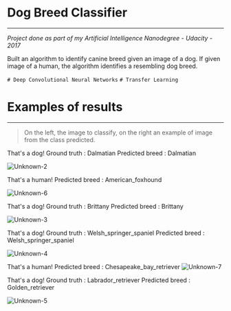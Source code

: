 
# Dog Breed Classifier
---
*Project done as part of my Artificial Intelligence Nanodegree - Udacity - 2017* 

Built an algorithm to identify canine breed given an image of a dog. If given image of a human, the algorithm identifies a resembling dog breed.

`# Deep Convolutional Neural Networks` `# Transfer Learning`

# Examples of results
---

> On the left, the image to classify, on the right an example of image from the class predicted. 

That's a dog!
Ground truth 	 	: Dalmatian
Predicted breed 	: Dalmatian

![Unknown-2](https://i.imgur.com/CwKldnw.png)

That's a human!
Predicted breed 	: American_foxhound

![Unknown-6](https://i.imgur.com/VoeHCXR.png)

That's a dog!
Ground truth 	 	: Brittany
Predicted breed 	: Brittany

![Unknown-3](https://i.imgur.com/cwOqPrW.png)

That's a dog!
Ground truth 	 	: Welsh_springer_spaniel
Predicted breed 	: Welsh_springer_spaniel

![Unknown-4](https://i.imgur.com/NZ8Kx99.png)

That's a human!
Predicted breed 	: Chesapeake_bay_retriever
![Unknown-7](https://i.imgur.com/BLVwYiB.png)

That's a dog!
Ground truth 	 	: Labrador_retriever
Predicted breed 	: Golden_retriever

![Unknown-5](https://i.imgur.com/ARbj9t1.png)
